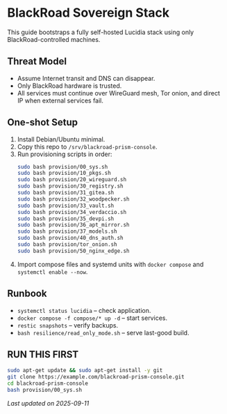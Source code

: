 # BlackRoad Sovereign Stack

This guide bootstraps a fully self-hosted Lucidia stack using only BlackRoad-controlled machines.

## Threat Model
- Assume Internet transit and DNS can disappear.
- Only BlackRoad hardware is trusted.
- All services must continue over WireGuard mesh, Tor onion, and direct IP when external services fail.

## One-shot Setup
1. Install Debian/Ubuntu minimal.
2. Copy this repo to `/srv/blackroad-prism-console`.
3. Run provisioning scripts in order:
   ```bash
   sudo bash provision/00_sys.sh
   sudo bash provision/10_pkgs.sh
   sudo bash provision/20_wireguard.sh
   sudo bash provision/30_registry.sh
   sudo bash provision/31_gitea.sh
   sudo bash provision/32_woodpecker.sh
   sudo bash provision/33_vault.sh
   sudo bash provision/34_verdaccio.sh
   sudo bash provision/35_devpi.sh
   sudo bash provision/36_apt_mirror.sh
   sudo bash provision/37_models.sh
   sudo bash provision/40_dns_auth.sh
   sudo bash provision/tor_onion.sh
   sudo bash provision/50_nginx_edge.sh
   ```
4. Import compose files and systemd units with `docker compose` and `systemctl enable --now`.

## Runbook
- `systemctl status lucidia` – check application.
- `docker compose -f compose/* up -d` – start services.
- `restic snapshots` – verify backups.
- `bash resilience/read_only_mode.sh` – serve last-good build.

## RUN THIS FIRST
```bash
sudo apt-get update && sudo apt-get install -y git
git clone https://example.com/blackroad-prism-console.git
cd blackroad-prism-console
bash provision/00_sys.sh
```

_Last updated on 2025-09-11_
